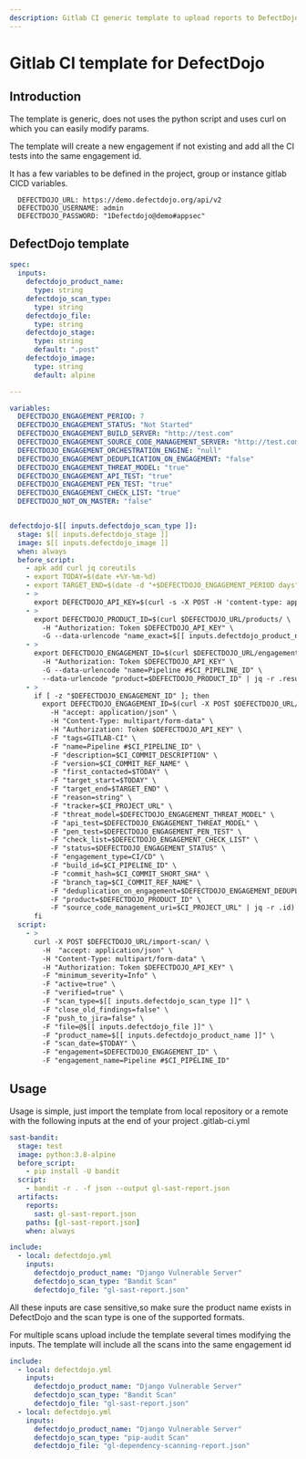 ```yaml
---
description: Gitlab CI generic template to upload reports to DefectDojo using curl
---
```


# Gitlab CI template for DefectDojo

## Introduction

The template is generic, does not uses the python script and uses curl on which you can easily modify params.

The template will create a new engagement if not existing and add all the CI tests into the same engagement id.

It has a few variables to be defined in the project, group or instance gitlab CICD variables.

```
  DEFECTDOJO_URL: https://demo.defectdojo.org/api/v2
  DEFECTDOJO_USERNAME: admin
  DEFECTDOJO_PASSWORD: "1Defectdojo@demo#appsec"
```

## DefectDojo template

```yaml
spec:
  inputs:
    defectdojo_product_name:
      type: string
    defectdojo_scan_type:
      type: string
    defectdojo_file:
      type: string
    defectdojo_stage:
      type: string
      default: ".post"
    defectdojo_image:
      type: string
      default: alpine

---

variables:
  DEFECTDOJO_ENGAGEMENT_PERIOD: 7
  DEFECTDOJO_ENGAGEMENT_STATUS: "Not Started"
  DEFECTDOJO_ENGAGEMENT_BUILD_SERVER: "http://test.com"
  DEFECTDOJO_ENGAGEMENT_SOURCE_CODE_MANAGEMENT_SERVER: "http://test.com"
  DEFECTDOJO_ENGAGEMENT_ORCHESTRATION_ENGINE: "null"
  DEFECTDOJO_ENGAGEMENT_DEDUPLICATION_ON_ENGAGEMENT: "false"
  DEFECTDOJO_ENGAGEMENT_THREAT_MODEL: "true"
  DEFECTDOJO_ENGAGEMENT_API_TEST: "true"
  DEFECTDOJO_ENGAGEMENT_PEN_TEST: "true"
  DEFECTDOJO_ENGAGEMENT_CHECK_LIST: "true"
  DEFECTDOJO_NOT_ON_MASTER: "false"


defectdojo-$[[ inputs.defectdojo_scan_type ]]:
  stage: $[[ inputs.defectdojo_stage ]]
  image: $[[ inputs.defectdojo_image ]]
  when: always
  before_script:
    - apk add curl jq coreutils
    - export TODAY=$(date +%Y-%m-%d)
    - export TARGET_END=$(date -d "+$DEFECTDOJO_ENGAGEMENT_PERIOD days" +%Y-%m-%d)
    - >
      export DEFECTDOJO_API_KEY=$(curl -s -X POST -H 'content-type: application/json' $DEFECTDOJO_URL/api-token-auth/ -d '{"username": "'$DEFECTDOJO_USERNAME'", "password": "'$DEFECTDOJO_PASSWORD'"}' | jq -r '.token' )
    - >
      export DEFECTDOJO_PRODUCT_ID=$(curl $DEFECTDOJO_URL/products/ \
        -H "Authorization: Token $DEFECTDOJO_API_KEY" \
        -G --data-urlencode "name_exact=$[[ inputs.defectdojo_product_name ]]" | jq -r .results[].id)
    - >
      export DEFECTDOJO_ENGAGEMENT_ID=$(curl $DEFECTDOJO_URL/engagements/ \
        -H "Authorization: Token $DEFECTDOJO_API_KEY" \
        -G --data-urlencode "name=Pipeline #$CI_PIPELINE_ID" \
        --data-urlencode "product=$DEFECTDOJO_PRODUCT_ID" | jq -r .results[].id)
    - >
      if [ -z "$DEFECTDOJO_ENGAGEMENT_ID" ]; then
        export DEFECTDOJO_ENGAGEMENT_ID=$(curl -X POST $DEFECTDOJO_URL/engagements/ \
          -H "accept: application/json" \
          -H "Content-Type: multipart/form-data" \
          -H "Authorization: Token $DEFECTDOJO_API_KEY" \
          -F "tags=GITLAB-CI" \
          -F "name=Pipeline #$CI_PIPELINE_ID" \
          -F "description=$CI_COMMIT_DESCRIPTION" \
          -F "version=$CI_COMMIT_REF_NAME" \
          -F "first_contacted=$TODAY" \
          -F "target_start=$TODAY" \
          -F "target_end=$TARGET_END" \
          -F "reason=string" \
          -F "tracker=$CI_PROJECT_URL" \
          -F "threat_model=$DEFECTDOJO_ENGAGEMENT_THREAT_MODEL" \
          -F "api_test=$DEFECTDOJO_ENGAGEMENT_THREAT_MODEL" \
          -F "pen_test=$DEFECTDOJO_ENGAGEMENT_PEN_TEST" \
          -F "check_list=$DEFECTDOJO_ENGAGEMENT_CHECK_LIST" \
          -F "status=$DEFECTDOJO_ENGAGEMENT_STATUS" \
          -F "engagement_type=CI/CD" \
          -F "build_id=$CI_PIPELINE_ID" \
          -F "commit_hash=$CI_COMMIT_SHORT_SHA" \
          -F "branch_tag=$CI_COMMIT_REF_NAME" \
          -F "deduplication_on_engagement=$DEFECTDOJO_ENGAGEMENT_DEDUPLICATION_ON_ENGAGEMENT" \
          -F "product=$DEFECTDOJO_PRODUCT_ID" \
          -F "source_code_management_uri=$CI_PROJECT_URL" | jq -r .id)
      fi
  script:
    - >
      curl -X POST $DEFECTDOJO_URL/import-scan/ \
        -H  "accept: application/json" \
        -H "Content-Type: multipart/form-data" \
        -H "Authorization: Token $DEFECTDOJO_API_KEY" \
        -F "minimum_severity=Info" \
        -F "active=true" \
        -F "verified=true" \
        -F "scan_type=$[[ inputs.defectdojo_scan_type ]]" \
        -F "close_old_findings=false" \
        -F "push_to_jira=false" \
        -F "file=@$[[ inputs.defectdojo_file ]]" \
        -F "product_name=$[[ inputs.defectdojo_product_name ]]" \
        -F "scan_date=$TODAY" \
        -F "engagement=$DEFECTDOJO_ENGAGEMENT_ID" \
        -F "engagement_name=Pipeline #$CI_PIPELINE_ID"
```

## Usage

Usage is simple, just import the template from local repository or a remote with the following inputs at the end of your project .gitlab-ci.yml

```yaml
sast-bandit:
  stage: test
  image: python:3.8-alpine
  before_script:
    - pip install -U bandit
  script:
    - bandit -r . -f json --output gl-sast-report.json
  artifacts:
    reports:
      sast: gl-sast-report.json
    paths: [gl-sast-report.json]
    when: always

include:
  - local: defectdojo.yml
    inputs:
      defectdojo_product_name: "Django Vulnerable Server"
      defectdojo_scan_type: "Bandit Scan"
      defectdojo_file: "gl-sast-report.json"
```

All these inputs are case sensitive,so make sure the product name exists in DefectDojo and the scan type is one of the supported formats.

For multiple scans upload include the template several times modifying the inputs. The template will include all the scans into the same engagement id

```yaml
include:
  - local: defectdojo.yml
    inputs:
      defectdojo_product_name: "Django Vulnerable Server"
      defectdojo_scan_type: "Bandit Scan"
      defectdojo_file: "gl-sast-report.json"
  - local: defectdojo.yml
    inputs:
      defectdojo_product_name: "Django Vulnerable Server"
      defectdojo_scan_type: "pip-audit Scan"
      defectdojo_file: "gl-dependency-scanning-report.json"
```
